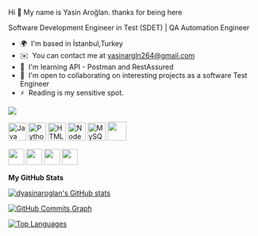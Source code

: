 Hi 👋 My name is Yasin Aroğlan. thanks for being here

Software Development Engineer in Test (SDET) | QA Automation Engineer

* 🌍  I'm based in İstanbul,Turkey
* ✉️  You can contact me at [yasinargln264@gmail.com](mailto:yasinargln264@gmail.com)
* 🧠  I'm learning API - Postman and RestAssured
* 🤝  I'm open to collaborating on interesting projects as a software Test Engineer
* ⚡  Reading is my sensitive spot.

<a href="https://www.twitter.com/yasinaroglan" target="_blank" rel="noreferrer"><img
src="https://img.shields.io/twitter/follow/yasinaroglan?logo=twitter&style=for-the-badge&color=facc15&labelColor=ffffff"
/></a>


<p align="left">
<a href="https://www.oracle.com/java/" target="_blank" rel="noreferrer"><img src="https://raw.githubusercontent.com/danielcranney/readme-generator/main/public/icons/skills/java-colored.svg" width="36" height="36" alt="Java" /></a>
<a href="https://www.python.org/" target="_blank" rel="noreferrer"><img src="https://raw.githubusercontent.com/danielcranney/readme-generator/main/public/icons/skills/python-colored.svg" width="36" height="36" alt="Python" /></a>
<a href="https://developer.mozilla.org/en-US/docs/Glossary/HTML5" target="_blank" rel="noreferrer"><img src="https://raw.githubusercontent.com/danielcranney/readme-generator/main/public/icons/skills/html5-colored.svg" width="36" height="36" alt="HTML5" /></a>
<a href="https://nodejs.org/en/" target="_blank" rel="noreferrer"><img src="https://raw.githubusercontent.com/danielcranney/readme-generator/main/public/icons/skills/nodejs-colored.svg" width="36" height="36" alt="NodeJS" /></a>
<a href="https://www.mysql.com/" target="_blank" rel="noreferrer"><img src="https://raw.githubusercontent.com/danielcranney/readme-generator/main/public/icons/skills/mysql-colored.svg" width="36" height="36" alt="MySQL" /></a>
<img src="https://global-uploads.webflow.com/6097e0eca1e875de53031ff6/626cf935fadae34a014cece0_untitled-1_101.png" width="38" height="38" loading="lazy" alt="" class="technology-image">
</p>



<p align="left"> <a href="https://www.github.com/dyasinaroglan" target="_blank" rel="noreferrer"><img src="https://raw.githubusercontent.com/danielcranney/readme-generator/main/public/icons/socials/github.svg" width="32" height="32" /></a> <a href="https://www.linkedin.com/in/yasin-aroğlan-b5b552182/" target="_blank" rel="noreferrer"><img src="https://raw.githubusercontent.com/danielcranney/readme-generator/main/public/icons/socials/linkedin.svg" width="32" height="32" /></a> <a href="http://www.medium.com/@yasinargln264" target="_blank" rel="noreferrer"><img src="https://raw.githubusercontent.com/danielcranney/readme-generator/main/public/icons/socials/medium.svg" width="32" height="32" /></a> <a href="https://www.twitter.com/yasinaroglan" target="_blank" rel="noreferrer"><img src="https://raw.githubusercontent.com/danielcranney/readme-generator/main/public/icons/socials/twitter.svg" width="32" height="32" /></a></p>


<b>My GitHub Stats</b>

<a href="http://www.github.com/dyasinaroglan"><img src="https://github-readme-stats.vercel.app/api?username=dyasinaroglan&show_icons=true&hide=&count_private=true&title_color=facc15&text_color=000000&icon_color=facc15&bg_color=ffffff&hide_border=true&show_icons=true" alt="dyasinaroglan's GitHub stats" /></a>

<a href="http://www.github.com/dyasinaroglan"><img src="https://activity-graph.herokuapp.com/graph?username=dyasinaroglan&bg_color=ffffff&color=000000&line=facc15&point=000000&area_color=ffffff&area=true&hide_border=true&custom_title=GitHub%20Commits%20Graph" alt="GitHub Commits Graph" /></a>

<a href="https://github.com/dyasinaroglan" align="left"><img src="https://github-readme-stats.vercel.app/api/top-langs/?username=dyasinaroglan&langs_count=10&title_color=facc15&text_color=000000&icon_color=facc15&bg_color=ffffff&hide_border=true&locale=en&custom_title=Top%20%Languages" alt="Top Languages" /></a>
